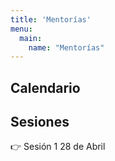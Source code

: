 ```yaml
---
title: 'Mentorías'
menu:
  main:
    name: "Mentorías"
---
```


## Calendario



## Sesiones

👉 Sesión 1 28 de Abril
